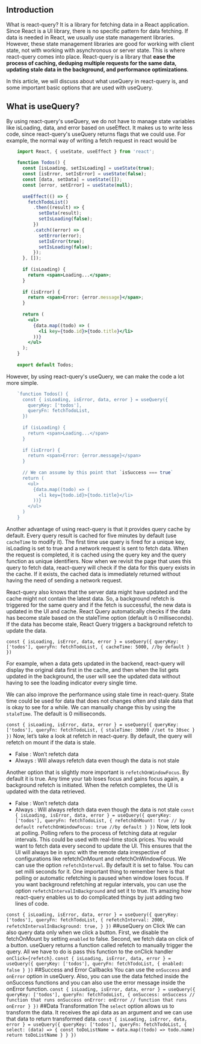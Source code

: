 ## Introduction

What is react-query? It is a library for fetching data in a React application. Since React is a UI library, there is no specific pattern for data fetching. If data is needed in React, we usually use state management libraries. However, these state management libraries are good for working with client state, not with working with asynchronous or server state. This is where react-query comes into place. React-query is a library that **ease the process of caching, deduping multiple requests for the same data, updating stale data in the background, and performance optimizations**. 

In this article, we will discuss about what useQuery in react-query is, and some important basic options that are used with useQuery.

## What is useQuery?

By using react-query's useQuery, we do not have to manage state variables like isLoading, data, and error based on useEffect. It makes us to write less code, since react-query's useQuery returns flags that we could use. For example, the normal way of writing a fetch request in react would be 

```jsx
	import React, { useState, useEffect } from 'react';
	
	function Todos() {
	  const [isLoading, setIsLoading] = useState(true);
	  const [isError, setIsError] = useState(false);
	  const [data, setData] = useState([]);
	  const [error, setError] = useState(null);
	
	  useEffect(() => {
	    fetchTodoList()
	      .then((result) => {
	        setData(result);
	        setIsLoading(false);
	      })
	      .catch((error) => {
	        setError(error);
	        setIsError(true);
	        setIsLoading(false);
	      });
	  }, []);
	
	  if (isLoading) {
	    return <span>Loading...</span>;
	  }
	
	  if (isError) {
	    return <span>Error: {error.message}</span>;
	  }
	
	  return (
	    <ul>
	      {data.map((todo) => (
	        <li key={todo.id}>{todo.title}</li>
	      ))}
	    </ul>
	  );
	}
	
	export default Todos;
```
	
However, by using react-query's useQuery, we can make the code a lot more simple.

```jsx
	`function Todos() {
	  const { isLoading, isError, data, error } = useQuery({
	    queryKey: ['todos'],
	    queryFn: fetchTodoList,
	  })
	
	  if (isLoading) {
	    return <span>Loading...</span>
	  }
	
	  if (isError) {
	    return <span>Error: {error.message}</span>
	  }
	
	  // We can assume by this point that `isSuccess === true`
	  return (
	    <ul>
	      {data.map((todo) => (
	        <li key={todo.id}>{todo.title}</li>
	      ))}
	    </ul>
	  )
	}
```

Another advantage of using react-query is that it provides query cache by default. Every query result is cached for five minutes by default (use `cacheTime` to modify it). The first time use query is fired for a unique key, isLoading is set to true and a network request is sent to fetch data. When the request is completed, it is cached using the query key and the query function as unique identifiers. Now when we revisit the page that uses this query to fetch data, react-query will check if the data for this query exists in the cache. If it exists, the cached data is immediately returned without having the need of sending a network request. 

React-query also knows that the server data might have updated and the cache might not contain the latest data. So, a background refetch is triggered for the same query and if the fetch is successful, the new data is updated in the UI and cache. React Query automatically checks if the data has become stale based on the staleTime option (default is 0 milliseconds). If the data has become stale, React Query triggers a background refetch to update the data.

`
  const { isLoading, isError, data, error } = useQuery({
    queryKey: ['todos'],
    queryFn: fetchTodoList,
    {
	cacheTime: 5000, //by default
     }
  })
`

For example, when a data gets updated in the backend, react-query will display the original data first in the cache, and then when the list gets updated in the background, the user will see the updated data without having to see the loading indicator every single time. 

We can also improve the performance using stale time in react-query. State time could be used for data that does not changes often and stale data that is okay to see for a while. We can manually change this by using the `staleTime`. The default is 0 milliseconds.

`
  const { isLoading, isError, data, error } = useQuery({
    queryKey: ['todos'],
    queryFn: fetchTodoList,
    {
	staleTime: 30000 //set to 30sec
     }
  })
`
Now, let’s take a look at refetch in react-query. By default, the query will refetch on mount if the data is stale.
-	False : Won’t refetch data
-	Always : Will always refetch data even though the data is not stale

Another option that is slightly more important is `refetchOnWindowFocus`. By default it is true. Any time your tab loses focus and gains focus again, a background refetch is initiated. When the refetch completes, the UI is updated with the data retrieved.
-	False : Won’t refetch data
-	Always : Will always refetch data even though the data is not stale
`
  const { isLoading, isError, data, error } = useQuery({
    queryKey: ['todos'],
    queryFn: fetchTodoList,
    {
	refetchOnMount: true // by default
	refetchOnWindowFocus: true //by default
     }
  })
`
Now, lets look at polling. Polling refers to the process of fetching data at regular intervals. This could be used with real-time stock prices. You would want to fetch data every second to update the UI. This ensures that the UI will always be in sync with the remote data irrespective of configurations like refetchOnMount and refetchOnWindowFocus. We can use the option `refetchInterval`. By default it is set to false. You can set milli seconds for it. One important thing to remember here is that polling or automatic refetching is paused when window loses focus. If you want background refetching at regular intervals, you can use the option `refetchIntervalInBackground` and set it to true. It’s amazing how react-query enables us to do complicated things by just adding two lines of code. 
 
`
  const { isLoading, isError, data, error } = useQuery({
    queryKey: ['todos'],
    queryFn: fetchTodoList,
    {
	refetchInterval: 2000,
	refetchIntervalInBackground: true,
     }
  })
`
##useQuery on Click
We can also query data only when we click a button. First, we disable the fetchOnMount by setting `enabled` to false. Second, we fetch data on click of a button. useQuery returns a function called refetch to manually trigger the query. All we have to do is pass this function to the onClick handler `onClick={refetch}`.
`
  const { isLoading, isError, data, error } = useQuery({
    queryKey: ['todos'],
    queryFn: fetchTodoList,
    {
	enabled: false
     }
  })
`
##Success and Error Callbacks
You can use the `onSuccess` and `onError` option in useQuery. Also, you can use the data fetched inside the onSuccess functions and you can also use the error message inside the onError function. 
`
  const { isLoading, isError, data, error } = useQuery({
    queryKey: ['todos'],
    queryFn: fetchTodoList,
    {
	onSuccess: onSuccess // function that runs onSuccess
	onError: onError // function that runs onError
     }
  })
`
##Data Transformation
The `select` option allows us to transform the data. It receives the api data as an argument and we can use that data to return transformed data. 
`
  const { isLoading, isError, data, error } = useQuery({
    queryKey: ['todos'],
    queryFn: fetchTodoList,
    {
	select: (data) => {
		const toDoListName = data.map((todo) => todo.name)
		return toDoListName
}
     }
  })
`
